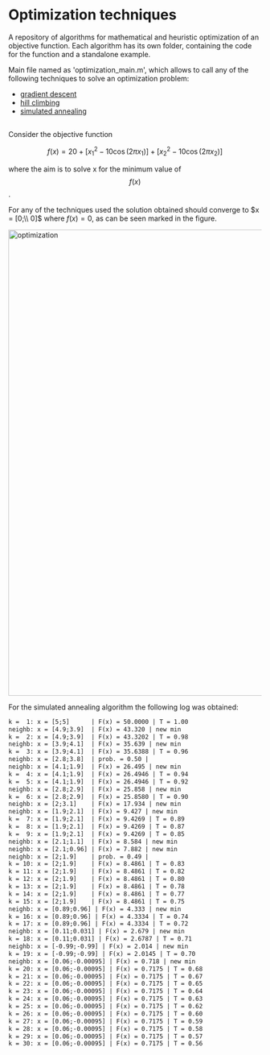 # Optimization techniques

A repository of algorithms for mathematical and heuristic optimization of an objective function. Each algorithm has its own folder, containing the code for the function and a standalone example.

Main file named as 'optimization_main.m', which allows to call any of the following techniques to solve an optimization problem:
- [gradient descent](./gradient_descent)
- [hill climbing](./hill_climbing)
- [simulated annealing](./simulated_annealing)

##

Consider the objective function

$$
f(x) = 20 +[x_1^2 -10\cos(2\pi x_1)] +[x_2^2 -10\cos(2\pi x_2)]
$$

where the aim is to solve x for the minimum value of $$f(x)$$.

For any of the techniques used the solution obtained should converge to $x = [0;\\ 0]$ where $f(x) = 0$, as can be seen marked in the figure.

<img width="1920" height="926" alt="optimization" src="https://github.com/user-attachments/assets/a192241e-70ca-4f1d-b5b5-0e40cbf76ebd" />

For the simulated annealing algorithm the following log was obtained:
```txt
k =  1: x = [5;5]      | F(x) = 50.0000 | T = 1.00
neighb: x = [4.9;3.9]  | F(x) = 43.320 | new min
k =  2: x = [4.9;3.9]  | F(x) = 43.3202 | T = 0.98
neighb: x = [3.9;4.1]  | F(x) = 35.639 | new min
k =  3: x = [3.9;4.1]  | F(x) = 35.6388 | T = 0.96
neighb: x = [2.8;3.8]  | prob. = 0.50 |
neighb: x = [4.1;1.9]  | F(x) = 26.495 | new min
k =  4: x = [4.1;1.9]  | F(x) = 26.4946 | T = 0.94
k =  5: x = [4.1;1.9]  | F(x) = 26.4946 | T = 0.92
neighb: x = [2.8;2.9]  | F(x) = 25.858 | new min
k =  6: x = [2.8;2.9]  | F(x) = 25.8580 | T = 0.90
neighb: x = [2;3.1]    | F(x) = 17.934 | new min
neighb: x = [1.9;2.1]  | F(x) = 9.427 | new min
k =  7: x = [1.9;2.1]  | F(x) = 9.4269 | T = 0.89
k =  8: x = [1.9;2.1]  | F(x) = 9.4269 | T = 0.87
k =  9: x = [1.9;2.1]  | F(x) = 9.4269 | T = 0.85
neighb: x = [2.1;1.1]  | F(x) = 8.584 | new min
neighb: x = [2.1;0.96] | F(x) = 7.882 | new min
neighb: x = [2;1.9]    | prob. = 0.49 |
k = 10: x = [2;1.9]    | F(x) = 8.4861 | T = 0.83
k = 11: x = [2;1.9]    | F(x) = 8.4861 | T = 0.82
k = 12: x = [2;1.9]    | F(x) = 8.4861 | T = 0.80
k = 13: x = [2;1.9]    | F(x) = 8.4861 | T = 0.78
k = 14: x = [2;1.9]    | F(x) = 8.4861 | T = 0.77
k = 15: x = [2;1.9]    | F(x) = 8.4861 | T = 0.75
neighb: x = [0.89;0.96] | F(x) = 4.333 | new min
k = 16: x = [0.89;0.96] | F(x) = 4.3334 | T = 0.74
k = 17: x = [0.89;0.96] | F(x) = 4.3334 | T = 0.72
neighb: x = [0.11;0.031] | F(x) = 2.679 | new min
k = 18: x = [0.11;0.031] | F(x) = 2.6787 | T = 0.71
neighb: x = [-0.99;-0.99] | F(x) = 2.014 | new min
k = 19: x = [-0.99;-0.99] | F(x) = 2.0145 | T = 0.70
neighb: x = [0.06;-0.00095] | F(x) = 0.718 | new min
k = 20: x = [0.06;-0.00095] | F(x) = 0.7175 | T = 0.68
k = 21: x = [0.06;-0.00095] | F(x) = 0.7175 | T = 0.67
k = 22: x = [0.06;-0.00095] | F(x) = 0.7175 | T = 0.65
k = 23: x = [0.06;-0.00095] | F(x) = 0.7175 | T = 0.64
k = 24: x = [0.06;-0.00095] | F(x) = 0.7175 | T = 0.63
k = 25: x = [0.06;-0.00095] | F(x) = 0.7175 | T = 0.62
k = 26: x = [0.06;-0.00095] | F(x) = 0.7175 | T = 0.60
k = 27: x = [0.06;-0.00095] | F(x) = 0.7175 | T = 0.59
k = 28: x = [0.06;-0.00095] | F(x) = 0.7175 | T = 0.58
k = 29: x = [0.06;-0.00095] | F(x) = 0.7175 | T = 0.57
k = 30: x = [0.06;-0.00095] | F(x) = 0.7175 | T = 0.56
```
